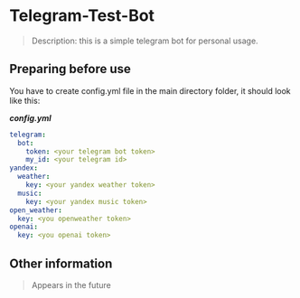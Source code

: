 # Telegram-Test-Bot
> Description: this is a simple telegram bot for personal usage.

## Preparing before use
You have to create config.yml file in the main directory folder, it should look like this:

_**config.yml**_
```yaml
telegram:
  bot:
    token: <your telegram bot token>
    my_id: <your telegram id>
yandex:
  weather:
    key: <your yandex weather token>
  music:
    key: <your yandex music token>
open_weather:
  key: <you openweather token>
openai:
  key: <you openai token>
```

## Other information
> Appears in the future
<p align="center">
<img src="https://64.media.tumblr.com/801e8423b469380476344083b47004ec/tumblr_owa00u5zvT1qeyvpto1_500.gif" alt=""/>
</p>